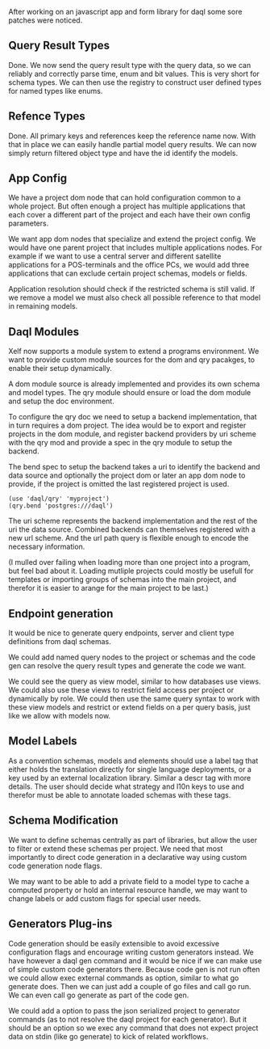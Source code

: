 After working on an javascript app and form library for daql some sore patches were noticed.

Query Result Types
------------------

Done. We now send the query result type with the query data, so we can reliably and correctly
parse time, enum and bit values. This is very short for schema types. We can then use the registry
to construct user defined types for named types like enums.

Refence Types
-------------

Done. All primary keys and references keep the reference name now. 
With that in place we can easily handle partial model query results. We can now simply return
filtered object type and have the id identify the models.

App Config
----------

We have a project dom node that can hold configuration common to a whole project. But often enough
a project has multiple applications that each cover a different part of the project and each have
their own config parameters.

We want app dom nodes that specialize and extend the project config. We would have one parent
project that includes multiple applications nodes. For example if we want to use a central server
and different satellite applications for a POS-terminals and the office PCs, we would add three
applications that can exclude certain project schemas, models or fields.

Application resolution should check if the restricted schema is still valid. If we remove a model
we must also check all possible reference to that model in remaining models.

Daql Modules
------------

Xelf now supports a module system to extend a programs environment. We want to provide custom module
sources for the dom and qry pacakges, to enable their setup dynamically.

A dom module source is already implemented and provides its own schema and model types. The qry
module should ensure or load the dom module and setup the doc environment.

To configure the qry doc we need to setup a backend implementation, that in turn requires a dom
project. The idea would be to export and register projects in the dom module, and register backend
providers by uri scheme with the qry mod and provide a spec in the qry module to setup the backend.

The bend spec to setup the backend takes a uri to identify the backend and data source and
optionally the project dom or later an app dom node to provide, if the project is omitted the
last registered project is used.

	(use 'daql/qry' 'myproject')
	(qry.bend 'postgres:///daql')

The uri scheme represents the backend implementation and the rest of the uri the data source.
Combined backends can themselves registered with a new url scheme. And the url path query is
flexible enough to encode the necessary information.

 (I mulled over failing when loading more than one project into a program, but feel bad about it.
 Loading mutliple projects could mostly be usefull for templates or importing groups of schemas into
 the main project, and therefor it is easier to arange for the main project to be last.)

Endpoint generation
-------------------

It would be nice to generate query endpoints, server and client type definitions from daql schemas.

We could add named query nodes to the project or schemas and the code gen can resolve the query
result types and generate the code we want.

We could see the query as view model, similar to how databases use views. We could also use these
views to restrict field access per project or dynamically by role. We could then use the same query
syntax to work with these view models and restrict or extend fields on a per query basis, just like
we allow with models now.

Model Labels
------------

As a convention schemas, models and elements should use a label tag that either holds the
translation directly for single language deployments, or a key used by an external localization
library. Similar a descr tag with more details. The user should decide what strategy and l10n keys
to use and therefor must be able to annotate loaded schemas with these tags.

Schema Modification
-------------------

We want to define schemas centrally as part of libraries, but allow the user to filter or extend
these schemas per project. We need that most importantly to direct code generation in a declarative
way using custom code generation node flags.

We may want to be able to add a private field to a model type to cache a computed property or
hold an internal resource handle, we may want to change labels or add custom flags for special
user needs.

Generators Plug-ins
-------------------

Code generation should be easily extensible to avoid excessive configuration flags and encourage
writing custom generators instead. We have however a daql gen command and it would be nice if we
can make use of simple custom code generators there. Because code gen is not run often we could
allow exec external commands as option, similar to what go generate does. Then we can just add a
couple of go files and call go run. We can even call go generate as part of the code gen.

We could add a option to pass the json serialized project to generator commands (as to not resolve
the daql project for each generator). But it should be an option so we exec any command that
does not expect project data on stdin (like go generate) to kick of related workflows.
